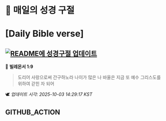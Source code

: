 # 🙏 매일의 성경 구절
# [Daily Bible verse]
## [![README에 성경구절 업데이트](https://github.com/DONGSUKA/first_test/actions/workflows/update-readme-bible.yml/badge.svg)](https://github.com/DONGSUKA/first_test/actions/workflows/update-readme-bible.yml)
<!-- START_BIBLE_VERSE -->
📖 **빌레몬서 1:9**
> 도리어 사랑으로써 간구하노라 나이가 많은 나 바울은 지금 또 예수 그리스도를 위하여 갇힌 자 되어

🕊️ _업데이트 시각: 2025-10-03 14:29:17 KST_
  <!-- END_BIBLE_VERSE -->
## GITHUB_ACTION
